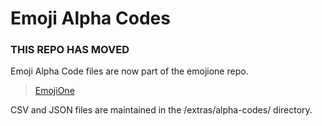 # Emoji Alpha Codes

### THIS REPO HAS MOVED

Emoji Alpha Code files are now part of the emojione repo.
> [EmojiOne](https://github.com/Ranks/emojione)

CSV and JSON files are maintained in the /extras/alpha-codes/ directory.